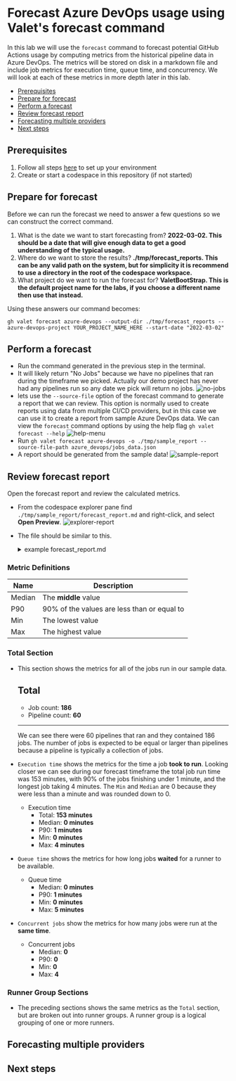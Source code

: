 # Forecast Azure DevOps usage using Valet's forecast command
In this lab we will use the `forecast` command to forecast potential GitHub Actions usage by computing metrics from the historical pipeline data in Azure DevOps.  The metrics will be stored on disk in a markdown file and include job metrics for execution time, queue time, and concurrency.  We will look at each of these metrics in more depth later in this lab.

- [Prerequisites](#prerequisites)
- [Prepare for forecast](#prepare-for-forecast)
- [Perform a forecast](#perform-a-forecast)
- [Review forecast report](#review-forecast-report)
- [Forecasting multiple providers](#forecasting-multiple-providers)
- [Next steps](#next-steps)

## Prerequisites
1. Follow all steps [here](../azure_devops#readme) to set up your environment
2. Create or start a codespace in this repository (if not started)

## Prepare for forecast
Before we can run the forecast we need to answer a few questions so we can construct the correct command.
1) What is the date we want to start forecasting from?  __2022-03-02. This should be a date that will give enough data to get a good understanding of the typical usage.__
2) Where do we want to store the results? __./tmp/forecast_reports. This can be any valid path on the system, but for simplicity it is recommend to use a directory in the root of the codespace workspace.__ 
3) What project do we want to run the forecast for? __ValetBootStrap.  This is the default project name for the labs, if you choose a different name then use that instead.__

Using these answers our command becomes:
```
gh valet forecast azure-devops --output-dir ./tmp/forecast_reports --azure-devops-project YOUR_PROJECT_NAME_HERE --start-date "2022-03-02" 
```

## Perform a forecast
- Run the command generated in the previous step in the terminal.
- It will likely return "No Jobs" because we have no pipelines that ran during the timeframe we picked. Actually our demo project has never had any pipelines run so any date we pick will return no jobs.
![no-jobs](https://user-images.githubusercontent.com/18723510/187690315-6312088d-9888-4c55-9bbf-c6f2687fa547.png)
- lets use the `--source-file` option of the forecast command to generate a report that we can review. This option is normally used to create reports using data from multiple CI/CD providers, but in this case we can use it to create a report from sample Azure DevOps data.  We can view the `forecast` command options by using the help flag `gh valet forecast --help`
![help-menu](https://user-images.githubusercontent.com/18723510/187692843-623d4bdc-8970-4348-a632-73c8b00a40f8.png)
- Run `gh valet forecast azure-devops -o ./tmp/sample_report --source-file-path azure_devops/jobs_data.json`
- A report should be generated from the sample data!
![sample-report](https://user-images.githubusercontent.com/18723510/187694590-9121b997-0c89-4984-bbf2-84f3df2ed882.png)

## Review forecast report
Open the forecast report and review the calculated metrics. 
- From the codespace explorer pane find `./tmp/sample_report/forecast_report.md` and right-click, and select __Open Preview__.
![explorer-report](https://user-images.githubusercontent.com/18723510/187696893-6d503d8d-b512-427a-af42-bbf053fa4df4.png)
- The file should be similar to this.
  <details>
  <summary>example forecast_report.md</summary>
 
  # Forecast report for [Azure DevOps](https://dev.azure.com/jd-testing-org/ValetBootstrap/_build)

  - Valet version: **0.1.0.13529(efcc91120eaf5ecb40df6af034c64580cbcfd2e8)**
  - Performed at: **8/31/22 at 13:46**
  - Date range: **4/5/22 - 8/19/22**

  ## Total

  - Job count: **186**
  - Pipeline count: **60**

  - Execution time

    - Total: **153 minutes**
    - Median: **0 minutes**
    - P90: **1 minutes**
    - Min: **0 minutes**
    - Max: **4 minutes**

  - Queue time

    - Median: **0 minutes**
    - P90: **1 minutes**
    - Min: **0 minutes**
    - Max: **5 minutes**

  - Concurrent jobs

    - Median: **0**
    - P90: **0**
    - Min: **0**
    - Max: **4**

  ---

  ## Azure Pipelines

  - Job count: **183**
  - Pipeline count: **58**
  - Total consumption: **99%**

  - Execution time

    - Total: **151 minutes**
    - Median: **0 minutes**
    - P90: **1 minutes**
    - Min: **0 minutes**
    - Max: **4 minutes**

  - Queue time

    - Median: **0 minutes**
    - P90: **1 minutes**
    - Min: **0 minutes**
    - Max: **5 minutes**

  - Concurrent jobs

    - Median: **0**
    - P90: **0**
    - Min: **0**
    - Max: **4**

  ---

  ## Default

  - Job count: **3**
  - Pipeline count: **2**
  - Total consumption: **1%**

  - Execution time

    - Total: **1 minutes**
    - Median: **0 minutes**
    - P90: **0 minutes**
    - Min: **0 minutes**
    - Max: **0 minutes**

  - Queue time

    - Median: **0 minutes**
    - P90: **0 minutes**
    - Min: **0 minutes**
    - Max: **0 minutes**

  - Concurrent jobs

    - Median: **0**
    - P90: **0**
    - Min: **0**
    - Max: **1**

  > Note: Concurrent jobs are calculated by using a sliding window of 1m 0s.
 
</details>

### Metric Definitions
|  Name | Description |
| ----- | ----------- |
| Median | The __middle__ value |
| P90 | 90% of the values are less than or equal to |
| Min | The lowest value |
| Max | The highest value |
   
### Total Section
- This section shows the metrics for all of the jobs run in our sample data. 
   ## Total

   - Job count: **186**
   - Pipeline count: **60**
   ---
  We can see there were 60 pipelines that ran and they contained 186 jobs.  The number of jobs is expected to be equal or larger than pipelines because a pipeline is typically a collection of jobs.

-  `Execution time` shows the metrics for the time a job __took to run__. Looking closer we can see during our forecast timeframe the total job run time was 153 minutes, with 90% of the jobs finishing under 1 minute, and the longest job taking 4 minutes.  The `Min` and `Median` are 0 because they were less than a minute and was rounded down to 0.
     - Execution time
       - Total: **153 minutes**
       - Median: **0 minutes**
       - P90: **1 minutes**
       - Min: **0 minutes**
       - Max: **4 minutes**
    
- `Queue time` shows the metrics for how long jobs __waited__ for a runner to be available.  
     - Queue time
       - Median: **0 minutes**
       - P90: **1 minutes**
       - Min: **0 minutes**
       - Max: **5 minutes**
- `Concurrent jobs` show the metrics for how many jobs were run at the __same time__.
     - Concurrent jobs
       - Median: **0**
       - P90: **0**
       - Min: **0**
       - Max: **4**

### Runner Group Sections
- The preceding sections shows the same metrics as the `Total` section, but are broken out into runner groups. A runner group is a logical grouping of one or more runners.


## Forecasting multiple providers

## Next steps
